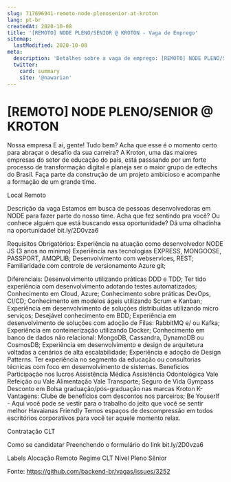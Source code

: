 ```yaml
---
slug: 717696941-remoto-node-plenosenior-at-kroton
lang: pt-br
createdAt: 2020-10-08
title: '[REMOTO] NODE PLENO/SENIOR @ KROTON - Vaga de Emprego'
sitemap:
  lastModified: 2020-10-08
meta:
  description: 'Detalhes sobre a vaga de emprego: [REMOTO] NODE PLENO/SENIOR @ KROTON'
  twitter:
    card: summary
    site: '@nawarian'
---
```


# [REMOTO] NODE PLENO/SENIOR @ KROTON

Nossa empresa
E ai, gente! Tudo bem?
Acha que esse é o momento certo para abraçar o desafio da sua carreira?
A Kroton, uma das maiores empresas do setor de educação do país, está passsando por um forte processo de transformação digital e planeja ser o maior grupo de edtechs do Brasil. Faça parte da construção de um projeto ambicioso e acompanhe a formação de um grande time.

Local
Remoto

Descrição da vaga
Estamos em busca de pessoas desenvolvedoras em NODE para fazer parte do nosso time. Acha que fez sentindo pra você? Ou conhece alguém que está buscando essa oportunidade?
Dá uma olhadinha na oportunidade!
bit.ly/2D0vza6

Requisitos
Obrigatórios:
Experiência na atuação como desenvolvedor NODE JS (3 anos no mínimo)
Experiência nas tecnologias EXPRESS, MONGOOSE, PASSPORT, AMQPLIB;
Desenvolvimento com webservices, REST;
Familiaridade com controle de versionamento Azure git;

Diferenciais:
Desenvolvimento utilizando práticas DDD e TDD;
Ter tido experiência com desenvolvimento adotando testes automatizados;
Conhecimento em Cloud, Azure;
Conhecimento sobre práticas DevOps, CI/CD;
Conhecimento em modelos ágeis utilizando Scrum e Kanban;
Experiência em desenvolvimento de soluções distribuídas utilizando micro serviços;
Desejável conhecimento em BDD;
Experiência em desenvolvimento de soluções com adoção de Filas: RabbitMQ e/ ou Kafka;
Experiência em conteinerização utilizando Docker;
Conhecimento em banco de dados não relacional: MongoDB, Cassandra, DynamoDB ou CosmosDB;
Experiência em desenvolvimento e design de arquitetura voltadas a cenários de alta escalabilidade;
Experiência e adoção de Design Patterns.
Ter experiência no segmento da educação ou consultorias técnicas com foco em desenvolvimento de sistemas.
Benefícios
Participação nos lucros
Assistência Médica
Assistência Odontológica
Vale Refeição ou Vale Alimentação
Vale Transporte;
Seguro de Vida
Gympass
Desconto em Bolsa graduação/pós-graduação nas marcas Kroton
K-Vantagens: Clube de benefícios com descontos nos parceiros;
Be Youserlf - Aqui você pode se vestir para o trabalho do jeito que você se sentir melhor
Havaianas Friendly
Temos espaços de descompressão em todos escritórios corporativos para você ter aquele momento relax.

Contratação
CLT

Como se candidatar
Preenchendo o formulário do link bit.ly/2D0vza6

Labels
Alocação
Remoto
Regime
CLT
Nível
Pleno
Sênior

Fonte: https://github.com/backend-br/vagas/issues/3252